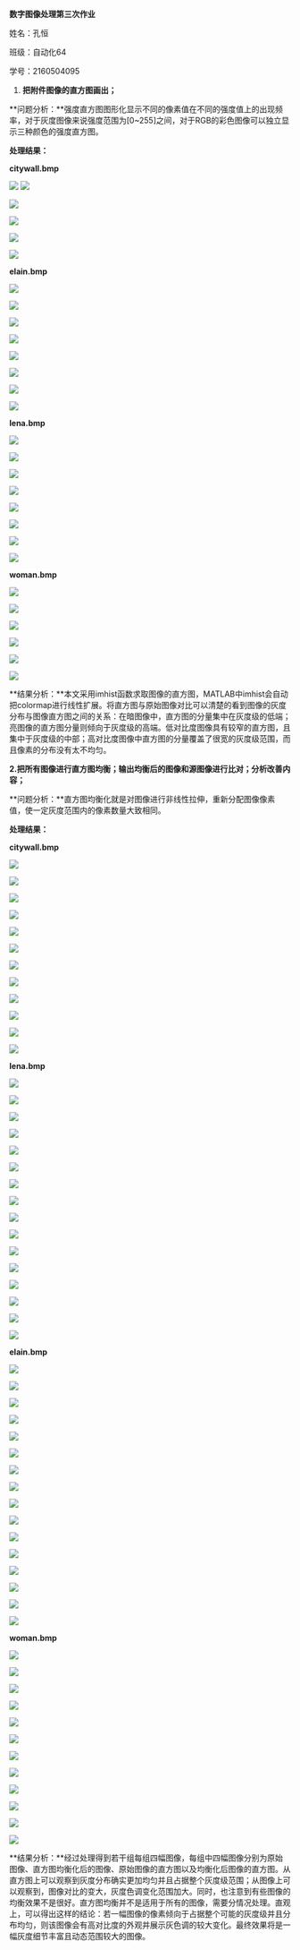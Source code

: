 **数字图像处理第三次作业**

姓名：孔恒

班级：自动化64

学号：2160504095

1.  **把附件图像的直方图画出；**

**问题分析：**强度直方图图形化显示不同的像素值在不同的强度值上的出现频率，对于灰度图像来说强度范围为[0\~255]之间，对于RGB的彩色图像可以独立显示三种颜色的强度直方图。

**处理结果：**

**citywall.bmp**

![](ta1.png)                     ![](ta2.png)

![](ta3.png)

![](ta4.png)

![](ta5.png)

![](ta6.png)

**elain.bmp**

![](ta7.png)

![](ta8.png)

![](ta9.png)

![](ta10.png)

![](ta11.png)

![](ta12.png)

![](ta13.png)

![](ta14.png)

**lena.bmp**

![](ta15.png)

![](ta16.png)

![](ta17.png)

![](ta18.png)

![](ta19.png)

![](ta20.png)

![](ta21.png)

![](ta22.png)

**woman.bmp**

![](ta23.png)

![](ta24.png)

![](ta25.png)

![](ta26.png)

![](ta27.png)

![](ta28.png)

**结果分析：**本文采用imhist函数求取图像的直方图，MATLAB中imhist会自动把colormap进行线性扩展。将直方图与原始图像对比可以清楚的看到图像的灰度分布与图像直方图之间的关系：在暗图像中，直方图的分量集中在灰度级的低端；亮图像的直方图分量则倾向于灰度级的高端。低对比度图像具有较窄的直方图，且集中于灰度级的中部；高对比度图像中直方图的分量覆盖了很宽的灰度级范围，而且像素的分布没有太不均匀。

**2.把所有图像进行直方图均衡；输出均衡后的图像和源图像进行比对；分析改善内容；**

**问题分析：**直方图均衡化就是对图像进行非线性拉伸，重新分配图像像素值，使一定灰度范围内的像素数量大致相同。

**处理结果：**

**citywall.bmp**

![](media/7b7218c81d85bc09d17c9466057e7ed3.emf)

![](media/024de066b8c767cb47ffb1a349511180.emf)

![](media/1d128c7cba8f0d96e62aed2c64a031f7.emf)

![](media/c76869bd60492021e6986855d6487d38.emf)

![](media/91d5fe2032bc44fdabde8ffc4e447cc8.emf)

![](media/a99789e7ebdacd70c8cd2d6e8a6c8571.emf)

![](media/e54510ee7f4bd235c69d47e4427f1870.emf)

![](media/96f8be28e595e3b5e51241559b016460.emf)

![](media/49cab9a9ab5635604380e3a59c874d2e.emf)

![](media/9dc3c389893163e405a038b95d74d3ec.emf)

![](media/877b03c859dc4466d3119c0f8214f2c8.emf)

![](media/d0a8a30c9e2a6ff36724be22ab12a843.emf)

**lena.bmp**

![](media/13296499996f40dc3392baf1b60d9332.emf)

![](media/b324cc14c7d50e5797b0160647310767.emf)

![](media/ee5e8b0aaadf73f198e9d1fde9eaf480.emf)

![](media/773f19512ab7f3e81cd651ff5823540c.emf)

![](media/da264c864f7989079219c8c7ea2a98a2.emf)

![](media/aeccaf2ddf582ceb6af083d337063c58.emf)

![](media/a242ad4daa9c5c5c0c76f6094d4cd075.emf)

![](media/bc91d9db0a85391fd978cf4a12ca8c60.emf)

![](media/cf448f31433558bf7f5d4366cf906d5d.emf)

![](media/b83c932f0cd03f1f47e3c569f1dc70cd.emf)

![](media/d51464e22cbd54a6ee2cc49d759db358.emf)

![](media/2805b5e73ab963a5a96fd5a98bacd977.emf)

![](media/61e5ba5b149dd64081ad659c19771d21.emf)

![](media/28ba0cdb2a59679a7e7519235bbfa589.emf)

![](media/edc5734ddadac15317ed2630968aa144.emf)

![](media/95902bfe6cd9cab6203cbd69fcac22c1.emf)

**elain.bmp**

![](media/ef3d30919f4f4e09c3ad19e49e78ed43.emf)

![](media/ba53416f87e1799d177f7a61f05b45cb.emf)

![](media/a2c4ce1aec6fb8ae6ea97e73fddac83b.emf)

![](media/706992d94c54bae2ea6074a91e01bc0f.emf)

![](media/d7d41fe2887401ba223da16969da8487.emf)

![](media/65fa5d132da747793cc56fa8d0fcf22b.emf)

![](media/9bc0782791e428c13e724ffbdfa6555e.emf)

![](media/aefab7c26e80fe46e11f588917cba628.emf)

![](media/eb3aeac829e022a655e0c46f678c5eaa.emf)

![](media/c2c575146d37611c3e0e7a797950eb62.emf)

![](media/c7aec3bbe6b4dbdb7fea57e8602ad0a9.emf)

![](media/3020e70f7c1f8e1f0344b894378f51b5.emf)

![](media/2751607a9856b786d410922de00d4460.emf)

![](media/f4c246dbf730addba447993544a119e0.emf)

![](media/76ed5309ec5ecf13828b4bd3997546e8.emf)

![](media/8de693eea7e580e5567aa605cf2469eb.emf)

**woman.bmp**

![](media/af8a594a3f5ab7c9d2c9577a3ead75fc.emf)

![](media/c3b5d03df49b12b78256f89d4a6162c9.emf)

![](media/cdcafde5728fa5a1451f95b5d173633a.emf)

![](media/2d8a3e446ddd94c709348ce996c3d793.emf)

![](media/11167d75210bd42762a04f58f7082749.emf)

![](media/b20a24fbb0861bba9deadf70b9874ffe.emf)

![](media/5d7698b41d3f07d16823058d08907d30.emf)

![](media/c8c9f9aae9991247b54e85364b82871d.emf)

![](media/e5f73ecc082cd4fcc12631a76c62d94c.emf)

![](media/27ddc4fc3f537c94d667441556690211.emf)

![](media/56e2e7e5604c0d541632a697faa9d19a.emf)

![](media/5a46a24c8a3dbf3faae52e480fd2b271.emf)

**结果分析：**经过处理得到若干组每组四幅图像，每组中四幅图像分别为原始图像、直方图均衡化后的图像、原始图像的直方图以及均衡化后图像的直方图。从直方图上可以观察到灰度分布确实更加均匀并且占据整个灰度级范围；从图像上可以观察到，图像对比的变大，灰度色调变化范围加大。同时，也注意到有些图像的均衡效果不是很好。直方图均衡并不是适用于所有的图像，需要分情况处理。直观上，可以得出这样的结论：若一幅图像的像素倾向于占据整个可能的灰度级并且分布均匀，则该图像会有高对比度的外观并展示灰色调的较大变化。最终效果将是一幅灰度细节丰富且动态范围较大的图像。
